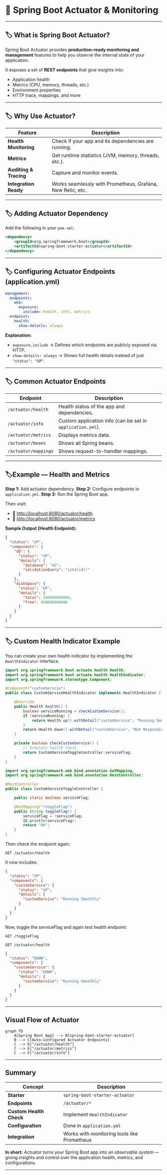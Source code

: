 # 🚀 Spring Boot Actuator & Monitoring

---

## 🏷️ What is Spring Boot Actuator?

Spring Boot Actuator provides **production-ready monitoring and management** features to help you observe the internal state of your application.

It exposes a set of **REST endpoints** that give insights into:

* Application health
* Metrics (CPU, memory, threads, etc.)
* Environment properties
* HTTP trace, mappings, and more

---

## 🏷️ Why Use Actuator?

| Feature                | Description                                                |
| ---------------------- | ---------------------------------------------------------- |
| **Health Monitoring**  | Check if your app and its dependencies are running.        |
| **Metrics**            | Get runtime statistics (JVM, memory, threads, etc.).       |
| **Auditing & Tracing** | Capture and monitor events.                                |
| **Integration Ready**  | Works seamlessly with Prometheus, Grafana, New Relic, etc. |

---

## 🏷️ Adding Actuator Dependency

Add the following in your `pom.xml`:

```xml
<dependency>
    <groupId>org.springframework.boot</groupId>
    <artifactId>spring-boot-starter-actuator</artifactId>
</dependency>
```

---

## 🏷️ Configuring Actuator Endpoints (application.yml)

```yaml
management:
  endpoints:
    web:
      exposure:
        include: health, info, metrics
  endpoint:
    health:
      show-details: always
```

**Explanation:**

* `exposure.include` → Defines which endpoints are publicly exposed via HTTP.
* `show-details: always` → Shows full health details instead of just `"status": "UP"`.

---

## 🏷️ Common Actuator Endpoints

| Endpoint             | Description                                                |
| -------------------- | ---------------------------------------------------------- |
| `/actuator/health`   | Health status of the app and dependencies.                 |
| `/actuator/info`     | Custom application info (can be set in `application.yml`). |
| `/actuator/metrics`  | Displays metrics data.                                     |
| `/actuator/beans`    | Shows all Spring beans.                                    |
| `/actuator/mappings` | Shows request-to-handler mappings.                         |

---

## 🏷️Example — Health and Metrics

**Step 1:** Add actuator dependency.
**Step 2:** Configure endpoints in `application.yml`.
**Step 3:** Run the Spring Boot app.

Then visit:

* 🔹 [http://localhost:8080/actuator/health](http://localhost:8080/actuator/health)
* 🔹 [http://localhost:8080/actuator/metrics](http://localhost:8080/actuator/metrics)

**Sample Output (Health Endpoint):**

```json
{
  "status": "UP",
  "components": {
    "db": {
      "status": "UP",
      "details": {
        "database": "H2",
        "validationQuery": "isValid()"
      }
    },
    "diskSpace": {
      "status": "UP",
      "details": {
        "total": 500000000000,
        "free": 450000000000
      }
    }
  }
}
```

---

## 🏷️ Custom Health Indicator Example

You can create your own health indicator by implementing the `HealthIndicator` interface.

```java
import org.springframework.boot.actuate.health.Health;
import org.springframework.boot.actuate.health.HealthIndicator;
import org.springframework.stereotype.Component;

@Component("customServcie")
public class CustomServiceHealthIndicator implements HealthIndicator {

    @Override
    public Health health() {
        boolean serviceRunning = checkCustomService();
        if (serviceRunning) {
            return Health.up().withDetail("customService", "Running Smoothly").build();
        }
        return Health.down().withDetail("customService", "Not Responding").build();
    }

    private boolean checkCustomService() {
        // Simulate health check
        return CustomServiceToggleController.serviceFlag;
    }
}
```

```java
import org.springframework.web.bind.annotation.GetMapping;
import org.springframework.web.bind.annotation.RestController;

@RestController
public class CustomServiceToggleController {

    public static boolean serviceFlag;

    @GetMapping("/toggleFlag")
    public String toggleFlag() {
        serviceFlag = !serviceFlag;
        IO.println(serviceFlag);
        return "OK";
    }
}
```

Then check the endpoint again:

```
GET /actuator/health
```

It now includes:

```json
{
  "status": "UP",
  "components": {
    "customService": {
      "status": "UP",
      "details": {
        "customService": "Running Smoothly"
      }
    }
  }
}
```

Now, toggle the serviceFlag and again test health endpoint:
```
GET /toggleFlag
```
```
GET /actuator/health
```

```json
{
  "status": "DOWN",
  "components": {
    "customService": {
      "status": "DOWN",
      "details": {
        "customService": "Running Smoothly"
      }
    }
  }
}
```

---

## Visual Flow of Actuator

```mermaid
graph TD
    A[Spring Boot App] --> B[spring-boot-starter-actuator]
    B --> C[Auto-Configured Actuator Endpoints]
    C --> D["/actuator/health"]
    C --> E["/actuator/metrics"]
    C --> F["/actuator/info"]
```

---

## Summary

| Concept                 | Description                                 |
| ----------------------- | ------------------------------------------- |
| **Starter**             | `spring-boot-starter-actuator`              |
| **Endpoints**           | `/actuator/*`                               |
| **Custom Health Check** | Implement `HealthIndicator`                 |
| **Configuration**       | Done in `application.yml`                   |
| **Integration**         | Works with monitoring tools like Prometheus |

**In short:** Actuator turns your Spring Boot app into an *observable system* — giving insights and control over the application health, metrics, and configurations.

---